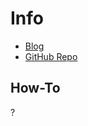 # Info

- [Blog](https://www.fpgmaas.com/blog/azure-terraform-github-actions)
- [GitHub Repo](https://github.com/fpgmaas/azure-terraform-github-actions)

## How-To

?